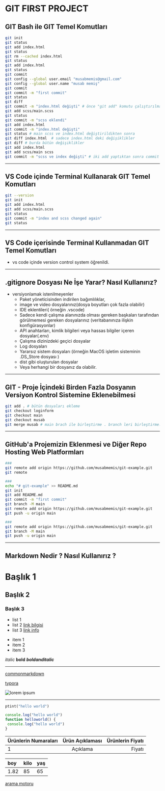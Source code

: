 # GIT FIRST PROJECT

## GIT Bash ile GIT Temel Komutları

```sh
git init
git status
git add index.html
git status
git rm --cached index.html
git status
git add index.html
git status
git commit
git config --global user.email "musabmemis@gmail.com"
git config --global user.name "musab memiş"
git commit
git commit -m "first commit"
git status
git diff
git commit -m "index.html değişti" # önce "git add" komutu çalıştırılmalı
git add scss/main.scss 
git status
git commit -m "scss eklendi" 
git add index.html
git commit -m "index.html değişti" 
git status # main scss ve index.html değiştirildikten sonra
git diff index.html  # sadece index.html deki değişiklikler
git diff # burda bütün değişiklikler
git add index.html
git add scss/main scss 
git commit -m "scss ve index değişti" # iki add yaptıktan sonra commit atıldı 
```

---

## VS Code içinde Terminal Kullanarak GIT Temel Komutları

```sh
git --version
git init
git add index.html 
git add scss/main.scss 
git status
git commit -m "index and scss changed again" 
git status
```

---

## VS Code içerisinde Terminal Kullanmadan GIT Temel Komutları

- vs code içinde version control system öğrenildi.

---

## .gitignore Dosyası Ne İşe Yarar? Nasıl Kullanırız?

- versiyonlamak istenilmeyenler
  - Paket yöneticisinden indirilen bağımlılıklar,
  - image ve video dosyalarınız(dosya boyutları çok fazla olabilir)
  - IDE eklentileri( örneğin .vscode)
  - Sadece kendi çalışma alanınızda olması gereken başkaları tarafından görülmemesi gereken dosyalarınız (veritabanınıza ilişkin konfigürasyonlar)
  - API anahtarları, kimlik bilgileri veya hassas bilgiler içeren dosyalar(.env)
  - Çalışma dizinizdeki geçici dosyalar
  - Log dosyaları
  - Yararsız sistem dosyaları (örneğin MacOS işletim sisteminin .DS_Store dosyası )
  - dist gibi oluşturulan dosyalar
  - Veya herhangi bir dosyanız da olabilir.

---

## GIT - Proje İçindeki Birden Fazla Dosyanın Versiyon Kontrol Sistemine Eklenebilmesi

```sh
git add . # bütün dosyaları ekleme 
git checkout loginform
git checkout main
git checkout musab
git merge musab # main brach ile birleştirme . branch leri birleştirme.
```

---

## GitHub'a Projemizin Eklenmesi ve Diğer Repo Hosting Web Platformları

```sh
###
git remote add origin https://github.com/musabmemis/git-example.git
git remote

###
echo "# git-example" >> README.md
git init
git add README.md
git commit -m "first commit"
git branch -M main
git remote add origin https://github.com/musabmemis/git-example.git
git push -u origin main

###
git remote add origin https://github.com/musabmemis/git-example.git
git branch -M main
git push -u origin main
```

---

## Markdown Nedir ? Nasıl Kullanırız ?

# Başlık 1
## Başlık 2
### Başlık 3

- list 1
- list 2 [link bilgisi](loginForm.html)
- list 3 [link info](https://google.com)

* item 1
* item 2
* item 3

*italic* **bold** ***boldanditalic***

---

[commonmarkdown](https://commonmark.org)

[typora](https://typora.io)

![lorem ipsum](https://picsum.photos/200/300)

***

```python
ptint("hello world")
```

```javascript
console.log("hello world")
function helloworld() {
 console.log("hello world") 
}
```


| Ürünlerin Numaraları| Ürün Açıklaması| Ürünlerin Fiyatı|
| :--- | :---: | ---: |
| 1 | Açıklama | Fiyatı |


| boy | kilo | yaş |
| :--- | :--- | :--- |
| 1.82 | 85 | 65 | 

[arama motoru](https://google.com)